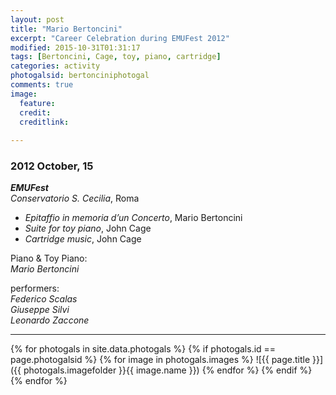 ```yaml
---
layout: post
title: "Mario Bertoncini"
excerpt: "Career Celebration during EMUFest 2012"
modified: 2015-10-31T01:31:17
tags: [Bertoncini, Cage, toy, piano, cartridge]
categories: activity
photogalsid: bertonciniphotogal
comments: true
image: 
  feature: 
  credit: 
  creditlink:
 
---
```


### 2012 October, 15

***EMUFest***    
*Conservatorio S. Cecilia*, Roma

 - *Epitaffio in memoria d’un Concerto*, Mario Bertoncini
 - *Suite for toy piano*, John Cage
 - *Cartridge music*, John Cage
 
 Piano & Toy Piano:    
 *Mario Bertoncini*
 
 performers:    
 *Federico Scalas*    
 *Giuseppe Silvi*    
 *Leonardo Zaccone*
 
 ---

{% for photogals in site.data.photogals %}
  {% if photogals.id == page.photogalsid %}
    {% for image in photogals.images %}
      ![{{ page.title }}]({{ photogals.imagefolder }}{{ image.name }})
    {% endfor %}
  {% endif %}
{% endfor %}

<!-- <figure class="third">
	<img src="/images/image-filename-1.jpg">
	<img src="/images/image-filename-2.jpg">
	<img src="/images/image-filename-3.jpg">
	<figcaption>Caption describing these three images.</figcaption>
</figure> -->